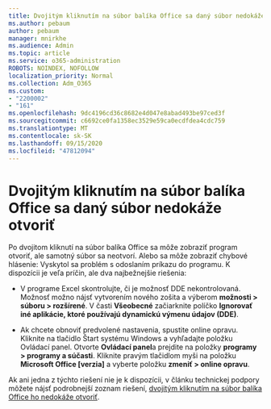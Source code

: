 ```yaml
---
title: Dvojitým kliknutím na súbor balíka Office sa daný súbor nedokáže otvoriť
ms.author: pebaum
author: pebaum
manager: mnirkhe
ms.audience: Admin
ms.topic: article
ms.service: o365-administration
ROBOTS: NOINDEX, NOFOLLOW
localization_priority: Normal
ms.collection: Adm_O365
ms.custom:
- "2200002"
- "161"
ms.openlocfilehash: 9dc4196cd36c8682e4d047e8abad493be97ced3f
ms.sourcegitcommit: c6692ce0fa1358ec3529e59ca0ecdfdea4cdc759
ms.translationtype: MT
ms.contentlocale: sk-SK
ms.lasthandoff: 09/15/2020
ms.locfileid: "47812094"
---
```

# <a name="double-clicking-an-office-file-fails-to-open-it"></a>Dvojitým kliknutím na súbor balíka Office sa daný súbor nedokáže otvoriť

Po dvojitom kliknutí na súbor balíka Office sa môže zobraziť program otvoriť, ale samotný súbor sa neotvorí. Alebo sa môže zobraziť chybové hlásenie: Vyskytol sa problém s odoslaním príkazu do programu. K dispozícii je veľa príčin, ale dva najbežnejšie riešenia:

- V programe Excel skontrolujte, či je možnosť DDE nekontrolovaná. Možnosť možno nájsť vytvorením nového zošita a výberom **možnosti > súboru > rozšírené**. V časti **Všeobecné** začiarknite políčko **Ignorovať iné aplikácie, ktoré používajú dynamickú výmenu údajov (DDE)**.

- Ak chcete obnoviť predvolené nastavenia, spustite online opravu. Kliknite na tlačidlo Štart systému Windows a vyhľadajte položku Ovládací panel. Otvorte **Ovládací panel**a prejdite na položky **programy > programy a súčasti**. Kliknite pravým tlačidlom myši na položku **Microsoft Office [verzia]** a vyberte položku **zmeniť > online opravu**.

Ak ani jedna z týchto riešení nie je k dispozícii, v článku technickej podpory môžete nájsť podrobnejší zoznam riešení, [dvojitým kliknutím na súbor balíka Office ho nedokáže otvoriť](https://support.office.com/article/Double-clicking-an-Office-file-fails-to-open-it-1e9c0ad9-34c8-4440-a42e-d30186b29ed6).

